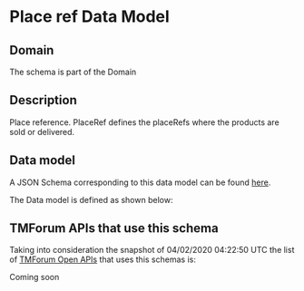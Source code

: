 # Place ref Data Model

## Domain

The  schema is part of the  Domain

## Description

Place reference. PlaceRef defines the placeRefs where the products are sold or delivered.

## Data model

A JSON Schema corresponding to this data model can be found
[here](https://github.com/tmforum-rand/schemas/blob/candidates/Common/PlaceRef.schema.json).

The Data model is defined as shown below:




## TMForum APIs that use this schema

Taking into consideration the snapshot of 04/02/2020 04:22:50 UTC the list of [TMForum Open APIs](https://www.tmforum.org/open-apis/) that uses this schemas is:

Coming soon